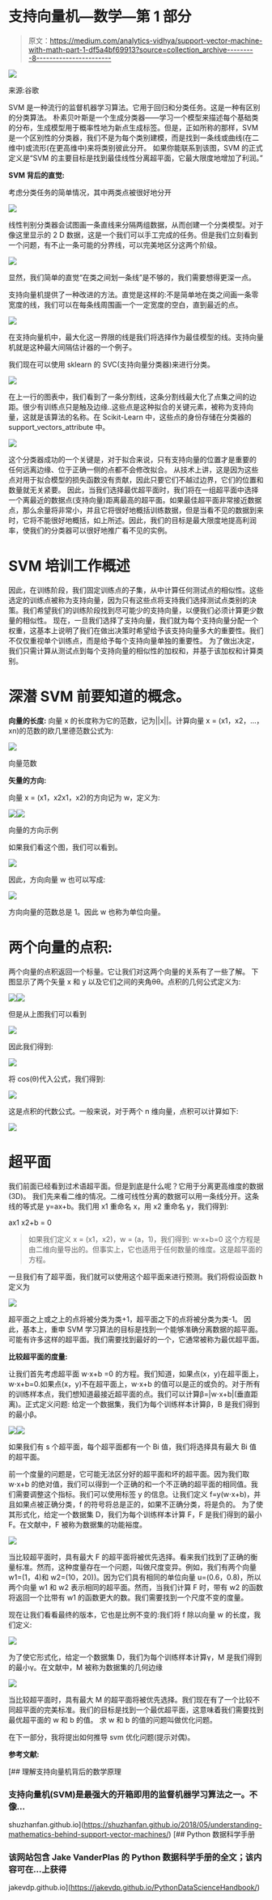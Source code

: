 # 支持向量机—数学—第 1 部分

> 原文：<https://medium.com/analytics-vidhya/support-vector-machine-with-math-part-1-df5a4bf69913?source=collection_archive---------8----------------------->

![](img/646570796f21fa73a72e4c3515239147.png)

来源:谷歌

SVM 是一种流行的监督机器学习算法。它用于回归和分类任务。这是一种有区别的分类算法。
朴素贝叶斯是一个生成分类器——学习一个模型来描述每个基础类的分布，生成模型用于概率性地为新点生成标签。但是，正如所称的那样，SVM 是一个区别性的分类器，我们不是为每个类别建模，而是找到一条线或曲线(在二维中)或流形(在更高维中)来将类别彼此分开。
如果你能联系到该图，SVM 的正式定义是“SVM 的主要目标是找到最佳线性分离超平面，它最大限度地增加了利润。”

**SVM 背后的直觉:**

考虑分类任务的简单情况，其中两类点被很好地分开

![](img/6afaca01dc57caccd74d10a18aef8603.png)

线性判别分类器会试图画一条直线来分隔两组数据，从而创建一个分类模型。对于像这里显示的 2 D 数据，这是一个我们可以手工完成的任务。但是我们立刻看到一个问题，有不止一条可能的分界线，可以完美地区分这两个阶级。

![](img/229ac304121ee14cae06d4c4dc925026.png)

显然，我们简单的直觉“在类之间划一条线”是不够的，我们需要想得更深一点。

支持向量机提供了一种改进的方法。直觉是这样的:不是简单地在类之间画一条零宽度的线，我们可以在每条线周围画一个一定宽度的空白，直到最近的点。

![](img/85a3340fb0e4e8c495c2c6180c2038fd.png)

在支持向量机中，最大化这一界限的线是我们将选择作为最佳模型的线。支持向量机就是这种最大间隔估计器的一个例子。

我们现在可以使用 sklearn 的 SVC(支持向量分类器)来进行分类。

![](img/23e172469a11798a196a7d3d8f72fafe.png)

在上一行的图表中，我们看到了一条分割线，这条分割线最大化了点集之间的边距。很少有训练点只是触及边缘..这些点是这种拟合的关键元素，被称为支持向量，这就是该算法的名称。在 Scikit-Learn 中，这些点的身份存储在分类器的 support_vectors_attribute 中。

![](img/9c131c9f63a40f18c3060fac0abbea72.png)

这个分类器成功的一个关键是，对于拟合来说，只有支持向量的位置才是重要的
任何远离边缘、位于正确一侧的点都不会修改拟合。
从技术上讲，这是因为这些点对用于拟合模型的损失函数没有贡献，因此只要它们不越过边界，它们的位置和数量就无关紧要。
因此，当我们选择最优超平面时，我们将在一组超平面中选择一个离最近的数据点(支持向量)距离最高的超平面。如果最佳超平面非常接近数据点，那么余量将非常小，并且它将很好地概括训练数据，但是当看不见的数据到来时，它将不能很好地概括，如上所述。因此，我们的目标是最大限度地提高利润率，使我们的分类器可以很好地推广看不见的实例。

# **SVM 培训工作概述**

因此，在训练阶段，我们固定训练点的子集，从中计算任何测试点的相似性。这些选定的训练点被称为支持向量，因为只有这些点将支持我们选择测试点类别的决策。我们希望我们的训练阶段找到尽可能少的支持向量，以便我们必须计算更少数量的相似性。
现在，一旦我们选择了支持向量，我们就为每个支持向量分配一个权重，这基本上说明了我们在做出决策时希望给予该支持向量多大的重要性。我们不仅仅重视单个训练点，而是给予每个支持向量单独的重要性。
为了做出决定，我们只需计算从测试点到每个支持向量的相似性的加权和，并基于该加权和计算类别。

# **深潜 SVM 前要知道的概念。**

**向量的长度:** 向量 x 的长度称为它的范数，记为||x||。计算向量 x = (x1，x2，…，xn)的范数的欧几里德范数公式为:

![](img/176b5426c7b94bb54d39fca2320a7cda.png)

向量范数

**矢量的方向:**

向量 x = (x1，x2x1，x2)的方向记为 w，定义为:

![](img/aeb2cf515ceca65678fd083eb71f9e49.png)![](img/2eb03b63e61646bfa601902289238a0e.png)

向量的方向示例

如果我们看这个图，我们可以看到。

![](img/ccff0cca020ab097e706db92d6db5e02.png)

因此，方向向量 w 也可以写成:

![](img/96d5ad157b9246c27b4321cc30479064.png)

方向向量的范数总是 1。因此 w 也称为单位向量。

# **两个向量的点积:**

两个向量的点积返回一个标量。它让我们对这两个向量的关系有了一些了解。
下图显示了两个矢量 x 和 y 以及它们之间的夹角θθ。点积的几何公式定义为:

![](img/ad42975e6359f6ceae93d0f28e701ac0.png)![](img/5a524b03691dec6164a8d99db40bce29.png)

但是从上图我们可以看到

![](img/15172b7ac8c2c0ee3070076af3543f64.png)

因此我们得到:

![](img/97dcaa37013c1e36c9e66761593bada0.png)

将 cos(θ)代入公式，我们得到:

![](img/3ce786625c72b8af8136db5ee3f7e0c8.png)

这是点积的代数公式。一般来说，对于两个 n 维向量，点积可以计算如下:

![](img/115ef6f37e4c2eeb0c39388cf6da1aab.png)

# **超平面**

我们前面已经看到过术语超平面。但是到底是什么呢？它用于分离更高维度的数据(3D)。
我们先来看二维的情况。二维可线性分离的数据可以用一条线分开。这条线的等式是 y=ax+b。我们用 x1 重命名 x，用 x2 重命名 y，我们得到:

ax1 x2+b = 0

> 如果我们定义 x = (x1，x2)，w = (a，1)，我们得到:
> w⋅x+b=0
> 这个方程是由二维向量导出的。但事实上，它也适用于任何数量的维度。这是超平面的方程。

一旦我们有了超平面，我们就可以使用这个超平面来进行预测。我们将假设函数 h 定义为

![](img/f3b343e2acf74c208678395ddfeaeb19.png)

超平面之上或之上的点将被分类为类+1，超平面之下的点将被分类为类-1。
因此，基本上，重申 SVM 学习算法的目标是找到一个能够准确分离数据的超平面。可能有许多这样的超平面。我们需要找到最好的一个，它通常被称为最优超平面。

**比较超平面的度量:**

让我们首先考虑超平面 w⋅x+b =0 的方程。我们知道，如果点(x，y)在超平面上，w⋅x+b=0.如果点(x，y)不在超平面上，w⋅x+b 的值可以是正的或负的。对于所有的训练样本点，我们想知道最接近超平面的点。我们可以计算β=|w⋅x+b|(垂直距离)。正式定义问题:
给定一个数据集，我们为每个训练样本计算β，B 是我们得到的最小β。

![](img/a70128263e1b4b053f971eea776bb963.png)![](img/df815306951931e4ac00cd5a4f5db00c.png)

如果我们有 s 个超平面，每个超平面都有一个 Bi 值，我们将选择具有最大 Bi 值的超平面。

前一个度量的问题是，它可能无法区分好的超平面和坏的超平面。因为我们取 w⋅x+b 的绝对值，我们可以得到一个正确的和一个不正确的超平面的相同值。我们需要调整这个指标。我们可以使用标签 y 的信息。让我们定义 f=y(w⋅x+b)，并且如果点被正确分类，f 的符号将总是正的，如果不正确分类，将是负的。
为了使其形式化，给定一个数据集 D，我们为每个训练样本计算 F，F 是我们得到的最小 F。在文献中，F 被称为数据集的功能裕度。

![](img/bf52b6b14d28cc440aecb97d2e9ffe21.png)

当比较超平面时，具有最大 F 的超平面将被优先选择。看来我们找到了正确的衡量标准。然而，这种度量存在一个问题，叫做尺度变异。例如，我们有两个向量 w1=(1，4)和 w2=(10，20))。因为它们具有相同的单位向量 u=(0.6，0.8)，所以两个向量 w1 和 w2 表示相同的超平面。然而，当我们计算 F 时，带有 w2 的函数将返回一个比带有 w1 的函数更大的数。我们需要找到一个尺度不变的度量。

现在让我们看看最终的版本，它也是比例不变的:我们将 f 除以向量 w 的长度，我们定义:

![](img/a85083268e20c9c65964ddaa6b403af9.png)

为了使它形式化，给定一个数据集 D，我们为每个训练样本计算γ，M 是我们得到的最小γ。在文献中，M 被称为数据集的几何边缘

![](img/d6aaac631eff9b508d487d49df54d98a.png)

当比较超平面时，具有最大 M 的超平面将被优先选择。我们现在有了一个比较不同超平面的完美标准。我们的目标是找到一个最优超平面，这意味着我们需要找到最优超平面的 w 和 b 的值。
求 w 和 b 的值的问题叫做优化问题。

在下一部分，我将提出如何推导 svm 优化问题(提示对偶)。

**参考文献:**

[](https://shuzhanfan.github.io/2018/05/understanding-mathematics-behind-support-vector-machines/) [## 理解支持向量机背后的数学原理

### 支持向量机(SVM)是最强大的开箱即用的监督机器学习算法之一。不像…

shuzhanfan.github.io](https://shuzhanfan.github.io/2018/05/understanding-mathematics-behind-support-vector-machines/)  [## Python 数据科学手册

### 该网站包含 Jake VanderPlas 的 Python 数据科学手册的全文；该内容可在…上获得

jakevdp.github.io](https://jakevdp.github.io/PythonDataScienceHandbook/)